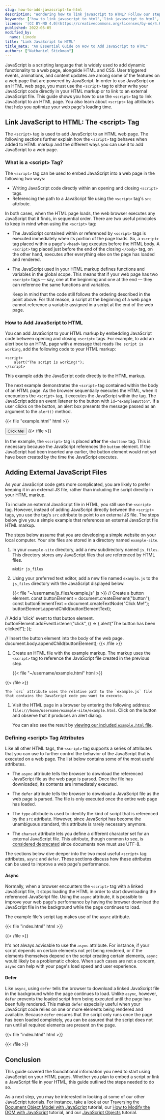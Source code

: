 ```yaml
---
slug: how-to-add-javascript-to-html
description: "Wondering how to link javascript to HTML? Follow our step-by-step instructions, including examples, plus tips on how to add external javascript files."
keywords: ['how to link javascript to html','link javascript to html','add javascript to html']
license: '[CC BY-ND 4.0](https://creativecommons.org/licenses/by-nd/4.0)'
published: 2022-05-05
modified_by:
  name: Linode
title: "Link JavaScript to HTML"
title_meta: "An Essential Guide on How to Add JavaScript to HTML"
authors: ["Nathaniel Stickman"]
---
```


JavaScript is a scripting language that is widely used to add dynamic functionality to a web page, alongside HTML and CSS. User triggered events, animations, and content updates are among some of the features on a web page that are powered by JavaScript. In order to use JavaScript on an HTML web page, you must use the `<script>` tag to either write your JavaScript code directly in your HTML markup or to link to an external JavaScript file. This guide shows you how to use the `<script>` tag to link JavaScript to an HTML page. You also learn about `<script>` tag attributes that help you optimize your web page's loading time.

## Link JavaScript to HTML: The \<script\> Tag

The `<script>` tag is used to add JavaScript to an HTML web page. The following sections further explain how the `<script>` tag behaves when added to HTML markup and the different ways you can use it to add JavaScript to a web page.

### What is a \<script\> Tag?

The `<script>` tag can be used to embed JavaScript into a web page in the following two ways:

- Writing JavaScript code directly within an opening and closing `<script>` tags.
- Referencing the path to a JavaScript file using the `<script>` tag's `src` attribute.

In both cases, when the HTML page loads, the web browser executes any JavaScript that it finds, in sequential order. There are two useful principles to keep in mind when using the `<script>` tag:

- The JavaScript contained within or referenced by `<script>` tags is executed immediately when its portion of the page loads. So, a `<script>` tag placed within a page's `<head>` tag executes before the HTML body. A `<script>` tag placed just before the end of the closing `</body>` tag, on the other hand, executes after everything else on the page has loaded and rendered.

- The JavaScript used in your HTML markup defines functions and variables in the global scope. This means that if your web page has two `<script>` tags — say, one at the beginning and one at the end — they can reference the same functions and variables.

    Keep in mind that the code still follows the ordering described in the point above. For that reason, a script at the beginning of a web page cannot reference a variable assigned in a script at the end of the web page.

### How to Add JavaScript to HTML

You can add JavaScript to your HTML markup by embedding JavaScript code between opening and closing `<script>` tags. For example, to add an alert box to an HTML page with a message that reads `The script is working`, add the following code to your HTML markup:

    <script>
        alert("The script is working!");
    </script>

This example adds the JavaScript code directly to the HTML markup.

The next example demonstrates the `<script>` tag contained within the body of an HTML page. As the browser sequentially executes the HTML, when it encounters the `<script>` tag, it executes the JavaScript within the tag. The JavaScript adds an event listener to the button with `id="exampleButton"`. If a user clicks on the button, an alert box presents the message passed as an argument to the `alert()` method.

{{< file "example.html" html >}}
<!doctype html>
<html lang="en">
  <head>
    <title>Example Web Page with JavaScript</title>
  </head>
  <body>
    <button id="exampleButton">Click Me!</button>
    <script>
        exampleButtonElement = document.getElementById("exampleButton");
        exampleButtonElement.addEventListener("onclick", () => {
            alert("The button has been clicked!");
        }
    </script>
  </body>
</html>
{{< /file >}}

In the example, the `<script>` tag is placed **after** the `<button>` tag. This is necessary because the JavaScript references the `button` element. If the JavaScript had been inserted any earlier, the button element would not yet have been created by the time the JavaScript executes.

## Adding External JavaScript Files

As your JavaScript code gets more complicated, you are likely to prefer keeping it in an external JS file, rather than including the script directly in your HTML markup.

To include an external JavaScript file in HTML, you still use the `<script>` tag. However, instead of adding JavaScript directly between the `<script>` tags, you use the tag's `src` attribute to point to an external JS file. The steps below give you a simple example that references an external JavaScript file HTML markup.

The steps below assume that you are developing a simple website on your local computer. Your site files are stored in a directory named `example-site`.

1.  In your `example-site` directory, add a new subdirectory named `js_files`. This directory stores any JavaScript files that are referenced by HTML files.

        mkdir js_files

1. Using your preferred text editor, add a new file named `example.js` to the `js_files` directory with the JavaScript displayed below.

    {{< file "~/username/js_files/example.js" js >}}
// Create a button element.
const buttonElement = document.createElement("button");
const buttonElementText = document.createTextNode("Click Me!");
buttonElement.appendChild(buttonElementText);

// Add a 'click' event to that button element.
buttonElement.addEventListener("click", () => {
    alert("The button has been clicked!");
});

// Insert the button element into the body of the web page.
document.body.appendChild(buttonElement);
    {{< /file >}}

1. Create an HTML file with the example markup. The markup uses the `<script>` tag to reference the JavaScript file created in the previous step.

    {{< file "~/username/example.html" html >}}
<!doctype html>
<html lang="en">
  <head>
    <title>Example Web Page with JavaScript</title>
  </head>
  <body>
    <script src="js_files/example.js"></script>
  </body>
</html>
    {{< /file >}}

    The `src` attribute uses the relative path to the `example.js` file that contains the JavaScript code you want to execute.

1. Visit the HTML page in a browser by entering the following address: `file:///home/username/example-site/example.html`. Click on the button and observe that it produces an alert dialog.

    You can also see the result by [viewing our included `example.html` file](example.html).

### Defining \<script\> Tag Attributes

Like all other HTML tags, the `<script>` tag supports a series of attributes that you can use to further control the behavior of the JavaScript that is executed on a web page. The list below contains some of the most useful attributes.

- The `async` attribute tells the browser to download the referenced JavaScript file as the web page is parsed. Once the file has downloaded, its contents are immediately executed.

- The `defer` attribute tells the browser to download a JavaScript file as the web page is parsed. The file is only executed once the entire web page has loaded.

- The `type` attribute is used to identify the kind of script that is referenced by the `src` attribute. However, since JavaScript has become the unambiguous standard, this attribute is rarely necessary anymore.

- The `charset` attribute lets you define a different character set for an external JavaScript file. This attribute, though common to see, is [considered deprecated](https://developer.mozilla.org/en-US/docs/Web/HTML/Element/script#attr-charset) since documents now must use UTF-8.

The sections below dive deeper into the two most useful `<script>` tag attributes, `async` and `defer`. These sections discuss how these attributes can be used to improve a web page's performance.

#### Async

Normally, when a browser encounters the `<script>` tag with a linked JavaScript file, it stops loading the HTML in order to start downloading the referenced JavaScript file. Using the `async` attribute, it is possible to improve your web page's performance by having the browser download the JavaScript file in the background while the page continues to load.

The example file's script tag makes use of the `async` attribute.

{{< file "index.html" html >}}
<!doctype html>
<html lang="en">
  <head>
    <title>Example Web Page with JavaScript</title>
  </head>
  <body>
    <script src="js_files/main.js" async></script>
  </body>
</html>
{{< /file >}}

It's not always advisable to use the `async` attribute. For instance, if your script depends on certain elements not yet being rendered, or if the elements themselves depend on the script creating certain elements, `async` would likely be a problematic choice. When such cases are not a concern, `async` can help with your page's load speed and user experience.

#### Defer

Like `async`, using `defer` tells the browser to download a linked JavaScript file in the background while the page continues to load. Unlike `async`, however, `defer` prevents the loaded script from being executed until the page has been fully rendered. This makes `defer` especially useful when your JavaScript code relies on one or more elements being rendered and available. Because `defer` ensures that the script only runs once the page has been loaded completely, you can be assured that the script does not run until all required elements are present on the page.

{{< file "index.html" html >}}
<!doctype html>
<html lang="en">
  <head>
    <title>Example Web Page with JavaScript</title>
  </head>
  <body>
    <script src="js_files/main.js" defer></script>
  </body>
</html>
{{< /file >}}

## Conclusion

This guide covered the foundational information you need to start using JavaScript on your HTML pages. Whether you plan to embed a script or link a JavaScript file in your HTML, this guide outlined the steps needed to do so.

As a next step, you may be interested in looking at some of our other JavaScript tutorials. For instance, take a look at our [Traversing the Document Object Model with JavaScript](/docs/guides/traversing-the-dom/) tutorial, our [How to Modify the DOM with JavaScript](/docs/guides/javascript-dom-manipulation/) tutorial, and our [JavaScript Objects](/docs/guides/javascript-objects-tutorial/) tutorial.


